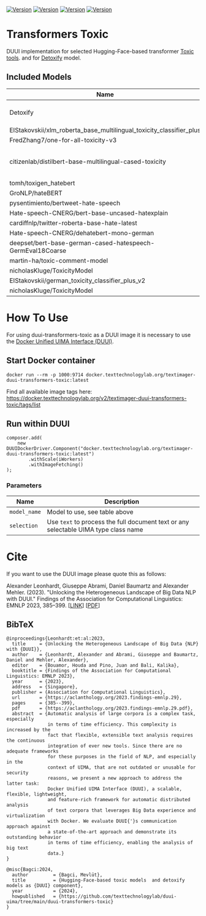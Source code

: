 [![Version](https://img.shields.io/static/v1?label=duui-transformers-toxic&message=0.1.0&color=blue)](https://docker.texttechnologylab.org/v2/duui-transformers-toxic/tags/list)
[![Version](https://img.shields.io/static/v1?label=Python&message=3.8&color=green)]()
[![Version](https://img.shields.io/static/v1?label=Transformers&message=4.22.1&color=yellow)]()
[![Version](https://img.shields.io/static/v1?label=Torch&message=2.1.1&color=red)]()

# Transformers Toxic

DUUI implementation for selected Hugging-Face-based transformer [Toxic tools](https://huggingface.co/models?sort=trending&search=toxic).
and for [Detoxify](https://github.com/unitaryai/detoxify) model.
## Included Models

| Name                                                    | Revision                                 | Languages                              |
|---------------------------------------------------------|------------------------------------------|----------------------------------------|
| Detoxify                                                | 773203c10bcf0e8d801b4be8c93cfd97ffe5c2e0 | EN, FR, ES, IT, PT, TR, RU             |
| EIStakovskii/xlm_roberta_base_multilingual_toxicity_classifier_plus      | 0126552291025f2fc854f5acdbe45b2212eabf4a | Multilingual                           |
| FredZhang7/one-for-all-toxicity-v3         | a2996bd4495269071eaf5daf73512234c33cb3d2 | Multilingual                           |
| citizenlab/distilbert-base-multilingual-cased-toxicity               | b4532a8b095d1886a7b5dff818331ecc88a855ae | EN, FR, NL, PT, IT, SP, DE, PL, DA, AF |
| tomh/toxigen_hatebert                   | c260d78a7867bb9a9748184afaf454d6ccf28129 | EN                                     |
| GroNLP/hateBERT         | 1d439ddf8a588fc8c44c4169ff9e102f3e839cca | EN                                     |
| pysentimiento/bertweet-hate-speech    | d9925de199f48face0d7026f07c3b492c423bbc0 | EN                                     |
| Hate-speech-CNERG/bert-base-uncased-hatexplain                 | e487c81b768c7532bf474bd5e486dedea4cf3848 | EN                                     |
| cardiffnlp/twitter-roberta-base-hate-latest                    | c74b0534df96af8232f6a3ffdb90d9a72223d7b7 | EN                                     |
| Hate-speech-CNERG/dehatebert-mono-german       | 53a24df030e8e20e7880a161494fb5922ce34617 | DE                |
| deepset/bert-base-german-cased-hatespeech-GermEval18Coarse                        | 70e4821931a8a685d83bc0e8bd8877157bdb3883 | DE                                     |
| martin-ha/toxic-comment-model | 9842c08b35a4687e7b211187d676986c8c96256d | EN                 |
| nicholasKluge/ToxicityModel                | d40cd71847981a0868aa3554c96c0aaf8c189753 | EN                                     |
| EIStakovskii/german_toxicity_classifier_plus_v2                | 1bcb7d11ffc9267111c7be1dad0d7ca2fbf73928          | EN                                     |
| nicholasKluge/ToxicityModel                | d40cd71847981a0868aa3554c96c0aaf8c189753 | EN                                     |
# How To Use

For using duui-transformers-toxic as a DUUI image it is necessary to use the [Docker Unified UIMA Interface (DUUI)](https://github.com/texttechnologylab/DockerUnifiedUIMAInterface).

## Start Docker container

```
docker run --rm -p 1000:9714 docker.texttechnologylab.org/textimager-duui-transformers-toxic:latest
```

Find all available image tags here: https://docker.texttechnologylab.org/v2/textimager-duui-transformers-toxic/tags/list

## Run within DUUI

```
composer.add(
    new DUUIDockerDriver.Component("docker.texttechnologylab.org/textimager-duui-transformers-toxic:latest")
        .withScale(iWorkers)
        .withImageFetching()
);
```

### Parameters

| Name | Description |
| ---- | ----------- |
| `model_name` | Model to use, see table above |
| `selection`  | Use `text` to process the full document text or any selectable UIMA type class name |

# Cite

If you want to use the DUUI image please quote this as follows:

Alexander Leonhardt, Giuseppe Abrami, Daniel Baumartz and Alexander Mehler. (2023). "Unlocking the Heterogeneous Landscape of Big Data NLP with DUUI." Findings of the Association for Computational Linguistics: EMNLP 2023, 385–399. [[LINK](https://aclanthology.org/2023.findings-emnlp.29)] [[PDF](https://aclanthology.org/2023.findings-emnlp.29.pdf)] 

## BibTeX

```
@inproceedings{Leonhardt:et:al:2023,
  title     = {Unlocking the Heterogeneous Landscape of Big Data {NLP} with {DUUI}},
  author    = {Leonhardt, Alexander and Abrami, Giuseppe and Baumartz, Daniel and Mehler, Alexander},
  editor    = {Bouamor, Houda and Pino, Juan and Bali, Kalika},
  booktitle = {Findings of the Association for Computational Linguistics: EMNLP 2023},
  year      = {2023},
  address   = {Singapore},
  publisher = {Association for Computational Linguistics},
  url       = {https://aclanthology.org/2023.findings-emnlp.29},
  pages     = {385--399},
  pdf       = {https://aclanthology.org/2023.findings-emnlp.29.pdf},
  abstract  = {Automatic analysis of large corpora is a complex task, especially
               in terms of time efficiency. This complexity is increased by the
               fact that flexible, extensible text analysis requires the continuous
               integration of ever new tools. Since there are no adequate frameworks
               for these purposes in the field of NLP, and especially in the
               context of UIMA, that are not outdated or unusable for security
               reasons, we present a new approach to address the latter task:
               Docker Unified UIMA Interface (DUUI), a scalable, flexible, lightweight,
               and feature-rich framework for automatic distributed analysis
               of text corpora that leverages Big Data experience and virtualization
               with Docker. We evaluate DUUI{'}s communication approach against
               a state-of-the-art approach and demonstrate its outstanding behavior
               in terms of time efficiency, enabling the analysis of big text
               data.}
}

@misc{Bagci:2024,
  author         = {Bagci, Mevlüt},
  title          = {Hugging-Face-based toxic models  and detoxify models as {DUUI} component},
  year           = {2024},
  howpublished   = {https://github.com/texttechnologylab/duui-uima/tree/main/duui-transformers-toxic}
}

```
